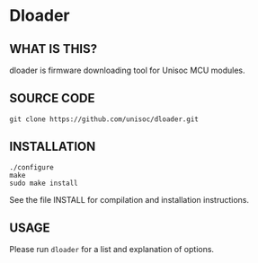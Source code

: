 # Dloader

## WHAT IS THIS?
dloader is firmware downloading tool for Unisoc MCU modules.

## SOURCE CODE

```shell
git clone https://github.com/unisoc/dloader.git
```

## INSTALLATION

```shell
./configure
make
sudo make install
```

See the file INSTALL for compilation and installation instructions.


## USAGE
Please run `dloader` for a list and explanation of options.

